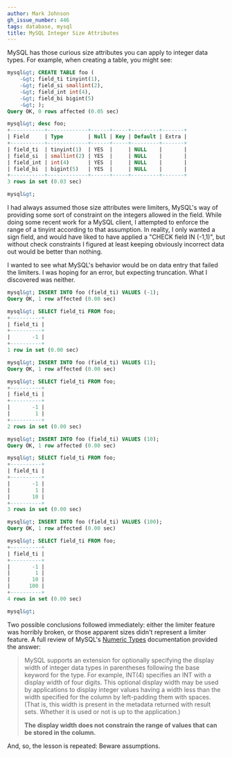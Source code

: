```yaml
---
author: Mark Johnson
gh_issue_number: 446
tags: database, mysql
title: MySQL Integer Size Attributes
---
```




MySQL has those curious size attributes you can apply to integer data types. For example, when creating a table, you might see:

```sql
mysql&gt; CREATE TABLE foo (
    -&gt; field_ti tinyint(1),
    -&gt; field_si smallint(2),
    -&gt; field_int int(4),
    -&gt; field_bi bigint(5)
    -&gt; );
Query OK, 0 rows affected (0.05 sec)

mysql&gt; desc foo;
+-----------+-------------+------+-----+---------+-------+
| Field     | Type        | Null | Key | Default | Extra |
+-----------+-------------+------+-----+---------+-------+
| field_ti  | tinyint(1)  | YES  |     | NULL    |       |
| field_si  | smallint(2) | YES  |     | NULL    |       |
| field_int | int(4)      | YES  |     | NULL    |       |
| field_bi  | bigint(5)   | YES  |     | NULL    |       |
+-----------+-------------+------+-----+---------+-------+
3 rows in set (0.03 sec)

mysql&gt;
```

I had always assumed those size attributes were limiters, MySQL's way of providing some sort of constraint on the integers allowed in the field. While doing some recent work for a MySQL client, I attempted to enforce the range of a tinyint according to that assumption. In reality, I only wanted a sign field, and would have liked to have applied a "CHECK field IN (-1,1)", but without check constraints I figured at least keeping obviously incorrect data out would be better than nothing.

I wanted to see what MySQL's behavior would be on data entry that failed the limiters. I was hoping for an error, but expecting truncation. What I discovered was neither.

```sql
mysql&gt; INSERT INTO foo (field_ti) VALUES (-1);
Query OK, 1 row affected (0.00 sec)

mysql&gt; SELECT field_ti FROM foo;
+----------+
| field_ti |
+----------+
|       -1 |
+----------+
1 row in set (0.00 sec)

mysql&gt; INSERT INTO foo (field_ti) VALUES (1);
Query OK, 1 row affected (0.00 sec)

mysql&gt; SELECT field_ti FROM foo;
+----------+
| field_ti |
+----------+
|       -1 |
|        1 |
+----------+
2 rows in set (0.00 sec)

mysql&gt; INSERT INTO foo (field_ti) VALUES (10);
Query OK, 1 row affected (0.00 sec)

mysql&gt; SELECT field_ti FROM foo;
+----------+
| field_ti |
+----------+
|       -1 |
|        1 |
|       10 |
+----------+
3 rows in set (0.00 sec)

mysql&gt; INSERT INTO foo (field_ti) VALUES (100);
Query OK, 1 row affected (0.00 sec)

mysql&gt; SELECT field_ti FROM foo;
+----------+
| field_ti |
+----------+
|       -1 |
|        1 |
|       10 |
|      100 |
+----------+
4 rows in set (0.00 sec)

mysql&gt;
```

Two possible conclusions followed immediately: either the limiter feature was horribly broken, or those apparent sizes didn't represent a limiter feature. A full review of MySQL's [Numeric Types](http://dev.mysql.com/doc/refman/5.0/en/numeric-types.html) documentation provided the answer:

> 
> MySQL supports an extension for optionally specifying the display width of integer data types in parentheses following the base keyword for the type. For example, INT(4) specifies an INT with a display width of four digits. This optional display width may be used by applications to display integer values having a width less than the width specified for the column by left-padding them with spaces. (That is, this width is present in the metadata returned with result sets. Whether it is used or not is up to the application.)
> 
> **The display width does not constrain the range of values that can be stored in the column.**
> 

And, so, the lesson is repeated: Beware assumptions.


